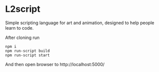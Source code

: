 # L2script
Simple scripting language for art and animation, designed to help people learn to code.

After cloning run

```
npm i
npm run-script build
npm run-script start
```

And then open browser to http://localhost:5000/
